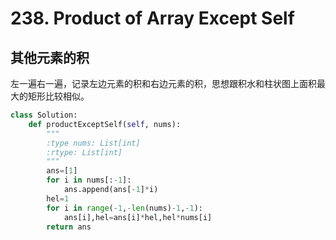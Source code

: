 # 238. Product of Array Except Self
## 其他元素的积
左一遍右一遍，记录左边元素的积和右边元素的积，思想跟积水和柱状图上面积最大的矩形比较相似。
``` python
class Solution:
    def productExceptSelf(self, nums):
        """
        :type nums: List[int]
        :rtype: List[int]
        """
        ans=[1]
        for i in nums[:-1]:
            ans.append(ans[-1]*i)
        hel=1
        for i in range(-1,-len(nums)-1,-1):
            ans[i],hel=ans[i]*hel,hel*nums[i]
        return ans
```
